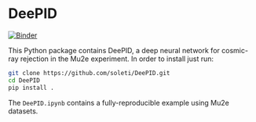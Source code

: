 # DeePID
[![Binder](https://mybinder.org/badge_logo.svg)](https://mybinder.org/v2/gh/soleti/DeePID.git/HEAD?labpath=DeePID.ipynb)

This Python package contains DeePID, a deep neural network for cosmic-ray rejection in the Mu2e experiment. In order to install just run:

```bash
git clone https://github.com/soleti/DeePID.git
cd DeePID
pip install .
```

The `DeePID.ipynb` contains a fully-reproducible example using Mu2e datasets.
